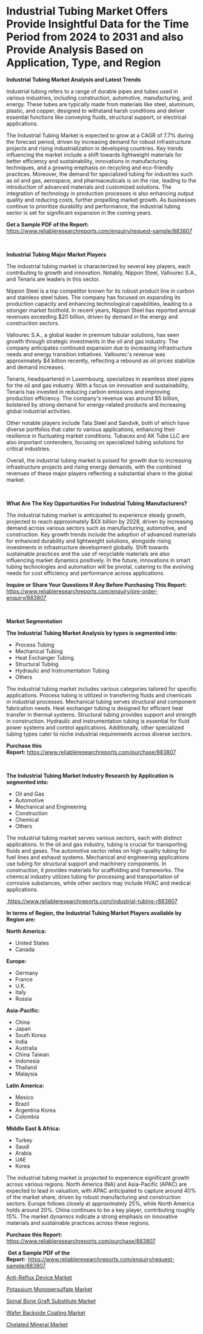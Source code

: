 <p><h1>Industrial Tubing Market Offers Provide Insightful Data for the Time Period from 2024 to 2031 and also Provide Analysis Based on Application, Type, and Region</h1></p><p><strong>Industrial Tubing Market Analysis and Latest Trends</strong></p>
<p><p>Industrial tubing refers to a range of durable pipes and tubes used in various industries, including construction, automotive, manufacturing, and energy. These tubes are typically made from materials like steel, aluminum, plastic, and copper, designed to withstand harsh conditions and deliver essential functions like conveying fluids, structural support, or electrical applications. </p><p>The Industrial Tubing Market is expected to grow at a CAGR of 7.7% during the forecast period, driven by increasing demand for robust infrastructure projects and rising industrialization in developing countries. Key trends influencing the market include a shift towards lightweight materials for better efficiency and sustainability, innovations in manufacturing techniques, and a growing emphasis on recycling and eco-friendly practices. Moreover, the demand for specialized tubing for industries such as oil and gas, aerospace, and pharmaceuticals is on the rise, leading to the introduction of advanced materials and customized solutions. The integration of technology in production processes is also enhancing output quality and reducing costs, further propelling market growth. As businesses continue to prioritize durability and performance, the industrial tubing sector is set for significant expansion in the coming years.</p></p>
<p><strong>Get a Sample PDF of the Report:&nbsp;</strong> <a href="https://www.reliableresearchreports.com/enquiry/request-sample/883807?utm_campaign=4&utm_medium=2&utm_source=Github&utm_content=ia&utm_term=10112024&utm_id=industrial-tubing">https://www.reliableresearchreports.com/enquiry/request-sample/883807</a></p>
<p>&nbsp;</p>
<p><strong>Industrial Tubing Major Market Players</strong></p>
<p><p>The industrial tubing market is characterized by several key players, each contributing to growth and innovation. Notably, Nippon Steel, Vallourec S.A., and Tenaris are leaders in this sector.</p><p>Nippon Steel is a top competitor known for its robust product line in carbon and stainless steel tubes. The company has focused on expanding its production capacity and enhancing technological capabilities, leading to a stronger market foothold. In recent years, Nippon Steel has reported annual revenues exceeding $20 billion, driven by demand in the energy and construction sectors.</p><p>Vallourec S.A., a global leader in premium tubular solutions, has seen growth through strategic investments in the oil and gas industry. The company anticipates continued expansion due to increasing infrastructure needs and energy transition initiatives. Vallourec's revenue was approximately $4 billion recently, reflecting a rebound as oil prices stabilize and demand increases.</p><p>Tenaris, headquartered in Luxembourg, specializes in seamless steel pipes for the oil and gas industry. With a focus on innovation and sustainability, Tenaris has invested in reducing carbon emissions and improving production efficiency. The company's revenue was around $5 billion, bolstered by strong demand for energy-related products and increasing global industrial activities.</p><p>Other notable players include Tata Steel and Sandvik, both of which have diverse portfolios that cater to various applications, enhancing their resilience in fluctuating market conditions. Tubacex and AK Tube LLC are also important contenders, focusing on specialized tubing solutions for critical industries.</p><p>Overall, the industrial tubing market is poised for growth due to increasing infrastructure projects and rising energy demands, with the combined revenues of these major players reflecting a substantial share in the global market.</p></p>
<p>&nbsp;</p>
<p><strong>What Are The Key Opportunities For Industrial Tubing Manufacturers?</strong></p>
<p><p>The industrial tubing market is anticipated to experience steady growth, projected to reach approximately $XX billion by 2028, driven by increasing demand across various sectors such as manufacturing, automotive, and construction. Key growth trends include the adoption of advanced materials for enhanced durability and lightweight solutions, alongside rising investments in infrastructure development globally. Shift towards sustainable practices and the use of recyclable materials are also influencing market dynamics positively. In the future, innovations in smart tubing technologies and automation will be pivotal, catering to the evolving needs for cost efficiency and performance across applications.</p></p>
<p><strong>Inquire or Share Your Questions If Any Before Purchasing This Report:</strong> <a href="https://www.reliableresearchreports.com/enquiry/pre-order-enquiry/883807?utm_campaign=4&utm_medium=2&utm_source=Github&utm_content=ia&utm_term=10112024&utm_id=industrial-tubing">https://www.reliableresearchreports.com/enquiry/pre-order-enquiry/883807</a></p>
<p>&nbsp;</p>
<p><strong>Market Segmentation</strong></p>
<p><strong>The Industrial Tubing Market Analysis by types is segmented into:</strong></p>
<p><ul><li>Process Tubing</li><li>Mechanical Tubing</li><li>Heat Exchanger Tubing</li><li>Structural Tubing</li><li>Hydraulic and Instrumentation Tubing</li><li>Others</li></ul></p>
<p><p>The industrial tubing market includes various categories tailored for specific applications. Process tubing is utilized in transferring fluids and chemicals in industrial processes. Mechanical tubing serves structural and component fabrication needs. Heat exchanger tubing is designed for efficient heat transfer in thermal systems. Structural tubing provides support and strength in construction. Hydraulic and instrumentation tubing is essential for fluid power systems and control applications. Additionally, other specialized tubing types cater to niche industrial requirements across diverse sectors.</p></p>
<p><strong>Purchase this Report:&nbsp;</strong><a href="https://www.reliableresearchreports.com/purchase/883807?utm_campaign=4&utm_medium=2&utm_source=Github&utm_content=ia&utm_term=10112024&utm_id=industrial-tubing">https://www.reliableresearchreports.com/purchase/883807</a></p>
<p>&nbsp;</p>
<p><strong>The Industrial Tubing Market Industry Research by Application is segmented into:</strong></p>
<p><ul><li>Oil and Gas</li><li>Automotive</li><li>Mechanical and Engineering</li><li>Construction</li><li>Chemical</li><li>Others</li></ul></p>
<p><p>The industrial tubing market serves various sectors, each with distinct applications. In the oil and gas industry, tubing is crucial for transporting fluids and gases. The automotive sector relies on high-quality tubing for fuel lines and exhaust systems. Mechanical and engineering applications use tubing for structural support and machinery components. In construction, it provides materials for scaffolding and frameworks. The chemical industry utilizes tubing for processing and transportation of corrosive substances, while other sectors may include HVAC and medical applications.</p></p>
<p><a href="https://www.reliableresearchreports.com/industrial-tubing-r883807?utm_campaign=4&utm_medium=2&utm_source=Github&utm_content=ia&utm_term=10112024&utm_id=industrial-tubing">&nbsp;https://www.reliableresearchreports.com/industrial-tubing-r883807</a></p>
<p><strong>In terms of Region, the Industrial Tubing Market Players available by Region are:</strong></p>
<p>
    <p> <strong> North America: </strong>
        <ul>
            <li>United States</li>
            <li>Canada</li>
        </ul>
        </p> 
    <p> <strong> Europe: </strong>
        <ul>
            <li>Germany</li>
            <li>France</li>
            <li>U.K.</li>
            <li>Italy</li>
            <li>Russia</li>
        </ul>
        </p> 
    <p> <strong> Asia-Pacific: </strong>
        <ul>
            <li>China</li>
            <li>Japan</li>
            <li>South Korea</li>
            <li>India</li>
            <li>Australia</li>
            <li>China Taiwan</li>
            <li>Indonesia</li>
            <li>Thailand</li>
            <li>Malaysia</li>
        </ul>
        </p> 
    <p> <strong> Latin America: </strong>
        <ul>
            <li>Mexico</li>
            <li>Brazil</li>
            <li>Argentina Korea</li>
            <li>Colombia</li>
        </ul>
        </p> 
    <p> <strong> Middle East & Africa: </strong>
        <ul>
            <li>Turkey</li>
            <li>Saudi</li>
            <li>Arabia</li>
            <li>UAE</li>
            <li>Korea</li>
        </ul>
    </p>
    </p>
<p><p>The industrial tubing market is projected to experience significant growth across various regions. North America (NA) and Asia-Pacific (APAC) are expected to lead in valuation, with APAC anticipated to capture around 40% of the market share, driven by robust manufacturing and construction sectors. Europe follows closely at approximately 25%, while North America holds around 20%. China continues to be a key player, contributing roughly 15%. The market dynamics indicate a strong emphasis on innovative materials and sustainable practices across these regions.</p></p>
<p><strong>Purchase this Report: </strong><a href="https://www.reliableresearchreports.com/purchase/883807?utm_campaign=4&utm_medium=2&utm_source=Github&utm_content=ia&utm_term=10112024&utm_id=industrial-tubing">https://www.reliableresearchreports.com/purchase/883807</a></p>
<p>&nbsp;<strong>Get a Sample PDF of the Report:&nbsp;&nbsp;</strong><a href="https://www.reliableresearchreports.com/enquiry/request-sample/883807?utm_campaign=4&utm_medium=2&utm_source=Github&utm_content=ia&utm_term=10112024&utm_id=industrial-tubing">https://www.reliableresearchreports.com/enquiry/request-sample/883807</a></p>
<p><strong></strong></p>
<p><p><a href="https://issuu.com/reportprime-2/docs/anti-reflux-device-market-size-2030_1485fe56b7223a?utm_campaign=4&utm_medium=2&utm_source=Github&utm_content=ia&utm_term=10112024&utm_id=industrial-tubing">Anti-Reflux Device Market</a></p><p><a href="https://www.linkedin.com/pulse/potassium-monopersulfate-market-outlook-current-assessment-future-oop4c?utm_campaign=4&utm_medium=2&utm_source=Github&utm_content=ia&utm_term=10112024&utm_id=industrial-tubing">Potassium Monopersulfate Market</a></p><p><a href="https://issuu.com/reportprime-2/docs/spinal-bone-graft-substitute-market_ab1f038aace6aa?utm_campaign=4&utm_medium=2&utm_source=Github&utm_content=ia&utm_term=10112024&utm_id=industrial-tubing">Spinal Bone Graft Substitute Market</a></p><p><a href="https://www.linkedin.com/pulse/global-wafer-backside-coating-market-forecast-2024-2031-trends-sp6wc?utm_campaign=4&utm_medium=2&utm_source=Github&utm_content=ia&utm_term=10112024&utm_id=industrial-tubing">Wafer Backside Coating Market</a></p><p><a href="https://github.com/Armeladukagjini693/Market-Research-Report-List-1/blob/main/chelated-mineral-market.md?utm_campaign=4&utm_medium=2&utm_source=Github&utm_content=ia&utm_term=10112024&utm_id=industrial-tubing">Chelated Mineral Market</a></p></p>